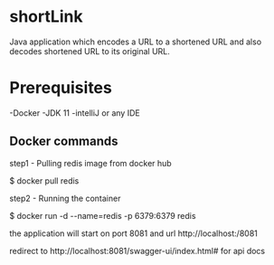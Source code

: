 # shortLink

Java application which encodes a URL to a shortened URL and also decodes shortened URL to its original URL.

# Prerequisites
-Docker
-JDK 11
-intelliJ or any IDE

## Docker commands
step1 - Pulling redis image from docker hub

$ docker pull redis

step2 - Running the container

$ docker run -d --name=redis -p 6379:6379 redis

the application will start on port 8081 and url http://localhost:/8081

redirect to http://localhost:8081/swagger-ui/index.html# for api docs

